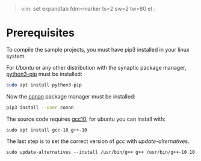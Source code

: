 >  vim: set expandtab fdm=marker ts=2 sw=2 tw=80 et :

# Prerequisites

To compile the sample projects, you must have pip3 installed in your linux
system.

For _Ubuntu_ or any other distribution with the synaptic package manager,
[python3-pip](https://packages.ubuntu.com/focal/python3-pip) must be installed:

```sh
sudo apt install python3-pip
```

Now the [conan](https://conan.io/) package manager must be installed:

```sh
pip3 install --user conan
```

The source code requires [gcc10](https://gcc.gnu.org/gcc-10/changes.html),
for ubuntu you can install with:

```
sudo apt install gcc-10 g++-10
```

The last step is to set the correct version of _gcc_ with _update-alternatives_.

```
sudo update-alternatives --install /usr/bin/g++ g++ /usr/bin/g++-10 10
```
